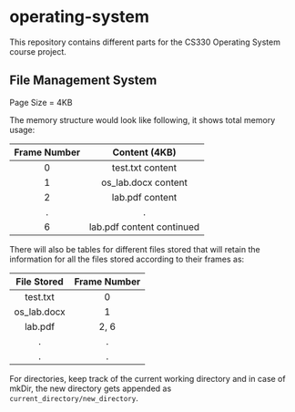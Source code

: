 # operating-system
This repository contains different parts for the CS330 Operating System course project.

## File Management System

Page Size = 4KB

The memory structure would look like following, it shows total memory usage:

| Frame Number |       Content (4KB)       |
| :----------: | :-----------------------: |
|      0       |     test.txt content      |
|      1       |    os_lab.docx content    |
|      2       |      lab.pdf content      |
|      .       |             .             |
|      6       | lab.pdf content continued |



There will also be tables for different files stored that will retain the information for all the files stored according to their frames as:

| File Stored | Frame Number |
| :---------: | :----------: |
|  test.txt   |      0       |
| os_lab.docx |      1       |
|   lab.pdf   |     2, 6     |
|      .      |      .       |
|      .      |      .       |



For directories, keep track of the current working directory and in case of mkDir, the new directory gets appended as `current_directory/new_directory`. 